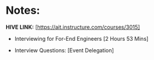 # **Notes:**

**HIVE LINK:** [https://ait.instructure.com/courses/3015]

- Interviewing for For-End Engineers [2 Hours 53 Mins]

- Interview Questions: [Event Delegation]

